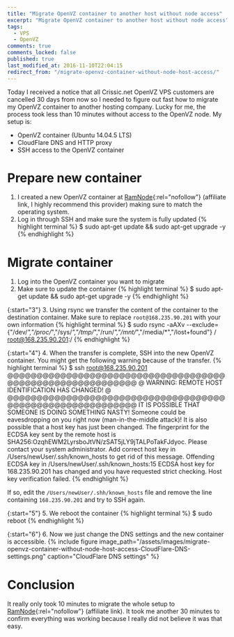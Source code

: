 ```yaml
---
title: "Migrate OpenVZ container to another host without node access"
excerpt: "Migrate OpenVZ container to another host without node access"
tags:
  - VPS
  - OpenVZ
comments: true
comments_locked: false
published: true
last_modified_at: 2016-11-10T22:04:15
redirect_from: "/migrate-openvz-container-without-node-host-access/"
---
```

Today I received a notice that all Crissic.net OpenVZ VPS customers are cancelled 30 days from now so I needed to figure out fast how to migrate my OpenVZ container to another hosting company. Lucky for me, the process took less than 10 minutes without access to the OpenVZ node. My setup is:

* OpenVZ container (Ubuntu 14.04.5 LTS)
* CloudFlare DNS and HTTP proxy
* SSH access to the OpenVZ container

# Prepare new container

1. I created a new OpenVZ container at [RamNode](https://clientarea.ramnode.com/aff.php?aff=3059){:rel="nofollow"} (affiliate link, I highly recommend this provider) making sure to match the operating system.
2. Log in through SSH and make sure the system is fully updated
{% highlight terminal %}
$ sudo apt-get update && sudo apt-get upgrade -y
{% endhighlight %}

# Migrate container

1. Log into the OpenVZ container you want to migrate
2. Make sure to update the container
{% highlight terminal %}
$ sudo apt-get update && sudo apt-get upgrade -y
{% endhighlight %}

{:start="3"}
3. Using rsync we transfer the content of the container to the destination container. Make sure to replace `root@168.235.90.201` with your own information
{% highlight terminal %}
$ sudo rsync -aAXv --exclude={"/dev/*","/proc/*","/sys/*","/tmp/*","/run/*","/mnt/*","/media/*","/lost+found"} / root@168.235.90.201:/
{% endhighlight %}

{:start="4"}
4. When the transfer is complete, SSH into the new OpenVZ container. You might get the following warning because of the transfer.
{% highlight terminal %}
$ ssh root@168.235.90.201
@@@@@@@@@@@@@@@@@@@@@@@@@@@@@@@@@@@@@@@@@@@@@@@@@@@@@@@@@@@
@    WARNING: REMOTE HOST IDENTIFICATION HAS CHANGED!     @
@@@@@@@@@@@@@@@@@@@@@@@@@@@@@@@@@@@@@@@@@@@@@@@@@@@@@@@@@@@
IT IS POSSIBLE THAT SOMEONE IS DOING SOMETHING NASTY!
Someone could be eavesdropping on you right now (man-in-the-middle attack)!
It is also possible that a host key has just been changed.
The fingerprint for the ECDSA key sent by the remote host is
SHA256:OzqhEWM2LyrsboJtVN/zSAT5jLY9jTALPoTakFJdyoc.
Please contact your system administrator.
Add correct host key in /Users/newUser/.ssh/known_hosts to get rid of this message.
Offending ECDSA key in /Users/newUser/.ssh/known_hosts:15
ECDSA host key for 168.235.90.201 has changed and you have requested strict checking.
Host key verification failed.
{% endhighlight %}

If so, edit the `/Users/newUser/.shh/known_hosts` file and remove the line containing `168.235.90.201` and try to SSH again.

{:start="5"}
5. We reboot the container
{% highlight terminal %}
$ sudo reboot
{% endhighlight %}

{:start="6"}
6. Now we just change the DNS settings and the new container is accessible.
{% include figure
  image_path="/assets/images/migrate-openvz-container-without-node-host-access-CloudFlare-DNS-settings.png"
  caption="CloudFlare DNS settings"
%}

# Conclusion
It really only took 10 minutes to migrate the whole setup to [RamNode](https://clientarea.ramnode.com/aff.php?aff=3059){:rel="nofollow"} (affiliate link). It took me another 30 minutes to confirm everything was working because I really did not believe it was that easy.
